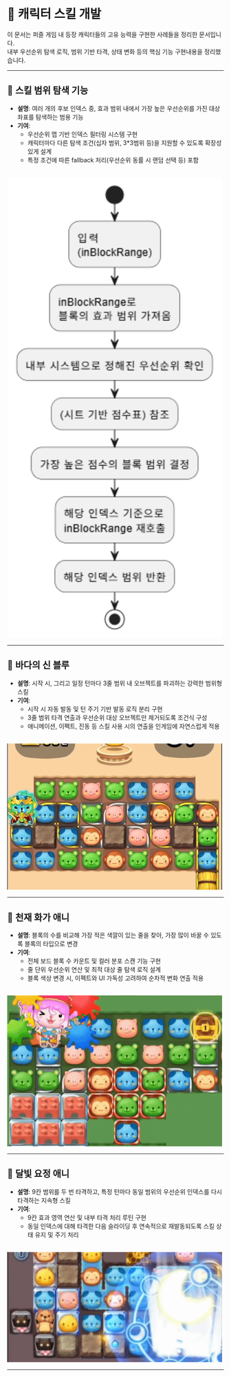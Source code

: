 # 🧙 캐릭터 스킬 개발

이 문서는 퍼즐 게임 내 등장 캐릭터들의 고유 능력을 구현한 사례들을 정리한 문서입니다.  
내부 우선순위 탐색 로직, 범위 기반 타격, 상태 변화 등의 핵심 기능 구현내용을 정리했습니다.

---

## 🎯 스킬 범위 탐색 기능

- **설명**: 여러 개의 후보 인덱스 중, 효과 범위 내에서 가장 높은 우선순위를 가진 대상 좌표를 탐색하는 범용 기능
- **기여**:
  - 우선순위 맵 기반 인덱스 필터링 시스템 구현
  - 캐릭터마다 다른 탐색 조건(십자 범위, 3*3범위 등)을 지원할 수 있도록 확장성 있게 설계
  - 특정 조건에 따른 fallback 처리(우선순위 동률 시 랜덤 선택 등) 포함

<br>
<img src="./images/skill-scan-system.png" alt="스킬 범위 탐색 기능 다이어그램" width="500"/>

---

## 🌊 바다의 신 블루

- **설명**: 시작 시, 그리고 일정 턴마다 3줄 범위 내 오브젝트를 파괴하는 강력한 범위형 스킬
- **기여**:
  - 시작 시 자동 발동 및 턴 주기 기반 발동 로직 분리 구현
  - 3줄 범위 타격 연출과 우선순위 대상 오브젝트만 제거되도록 조건식 구성
  - 애니메이션, 이펙트, 진동 등 스킬 사용 시의 연출을 인게임에 자연스럽게 적용

<br>
<img src="./images/summon-wave.gif" alt="바다의 신 블루 스킬 예시" width="500"/>

---

## 🎨 천재 화가 애니

- **설명**: 블록의 수를 비교해 가장 적은 색깔이 있는 줄을 찾아, 가장 많이 바꿀 수 있도록 블록의 타입으로 변경
- **기여**:
  - 전체 보드 블록 수 카운트 및 컬러 분포 스캔 기능 구현
  - 줄 단위 우선순위 연산 및 최적 대상 줄 탐색 로직 설계
  - 블록 색상 변경 시, 이펙트와 UI 가독성 고려하여 순차적 변화 연출 적용

<br>
<img src="./images/paint-attack.gif" alt="천재 화가 애니 스킬 예시" width="500"/>

---

## 🌙 달빛 요정 애니

- **설명**: 9칸 범위를 두 번 타격하고, 특정 턴마다 동일 범위의 우선순위 인덱스를 다시 타격하는 지속형 스킬
- **기여**:
  - 9칸 효과 영역 연산 및 내부 타격 처리 루틴 구현
  - 동일 인덱스에 대해 타격한 다음 슬라이딩 후 연속적으로 재발동되도록 스킬 상태 유지 및 주기 처리

<br>
<img src="./images/moon-fairy.gif" alt="달빛 요정 애니 스킬 예시" width="500"/>

---
